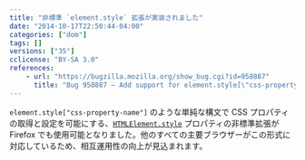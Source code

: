```yaml
---
title: "非標準 `element.style` 拡張が実装されました"
date: "2014-10-17T22:50:44-04:00"
categories: ["dom"]
tags: []
versions: ["35"]
cclicense: "BY-SA 3.0"
references:
    - url: "https://bugzilla.mozilla.org/show_bug.cgi?id=958887"
      title: "Bug 958887 – Add support for element.style[\"css-property-name\"] non-standard extension"
---
```

`element.style["css-property-name"]` のような単純な構文で CSS プロパティの取得と設定を可能にする、[`HTMLElement.style`](https://developer.mozilla.org/ja/docs/Web/API/HTMLElement.style) プロパティの非標準拡張が Firefox でも使用可能となりました。他のすべての主要ブラウザーがこの形式に対応しているため、相互運用性の向上が見込まれます。
